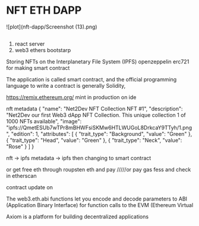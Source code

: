 # NFT ETH DAPP

![plot](nft-dapp/Screenshot (13).png)

## 
1. react server
2. web3 ethers bootstarp



Storing NFTs on the Interplanetary File System (IPFS) 
openzeppelin erc721 for making smart contract

The application is called smart contract, and the official programming language to write a contract is generally Solidity,

https://remix.ethereum.org/          mint in production on ide 


nft metadata {
  "name": "Net2Dev NFT Collection NFT #1",
  "description": "Net2Dev our first Web3 dApp NFT Collection. This unique collection 1 of 1000 NFTs available",
  "image": "ipfs://QmetESUb7wTPr8mBHWFsiSKMw6HTLWUGoL8DrkcaY9TTyh/1.png",
  "edition": 1,
  "attributes": [
    {
      "trait_type": "Background",
      "value": "Green"
    },
    {
      "trait_type": "Head",
      "value": "Green"
    },
    {
      "trait_type": "Neck",
      "value": "Rose"
    }
  ]
}



nft -> ipfs
metadata -> ipfs 
 then changing to smart contract 


 or get free eth through roupsten eth and pay /////or pay gas fess and check in etherscan 

contract update on 


The web3.eth.abi functions let you encode and decode parameters to ABI (Application Binary Interface) for function calls to the EVM (Ethereum Virtual

Axiom is a platform for building decentralized applications



